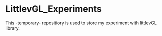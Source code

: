 # LittlevGL_Experiments
This -temporary- repositiory is used to store my experiment with littlevGL library.
